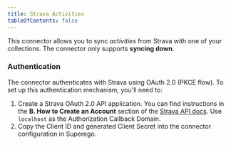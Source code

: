 ```yaml
---
title: Strava Activities
tableOfContents: false
---
```


This connector allows you to sync _activities_ from Strava with one of your
collections. The connector only supports **syncing down**.

### Authentication

The connector authenticates with Strava using OAuth 2.0 (PKCE flow). To set up
this authentication mechanism, you'll need to:

1. Create a Strava OAuth 2.0 API application. You can find instructions in the
   **B. How to Create an Account** section of the
   [Strava API docs](https://developers.strava.com/docs/getting-started/). Use
   `localhost` as the Authorization Callback Domain.
2. Copy the Client ID and generated Client Secret into the connector
   configuration in Superego.
